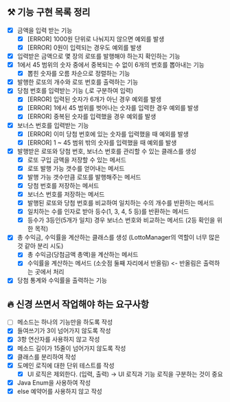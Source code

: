 ## ⚒️ 기능 구현 목록 정리

- [x] 금액을 입력 받는 기능
   - [x]  [ERROR] 1000원 단위로 나눠지지 않으면 예외를 발생
   - [x]  [ERROR] 0원이 입력되는 경우도 예외를 발생
- [x]  입력받은 금액으로 몇 장의 로또를 발행해야 하는지 확인하는 기능
- [x]  1에서 45 범위의 숫자 중에서 중복되는 수 없이 6개의 번호를 뽑아내는 기능
    - [x]  뽑힌 숫자를 오름 차순으로 정렬하는 기능
- [x]  발행한 로또의 개수와 로또 번호를 출력하는 기능
- [x]  당첨 번호를 입력받는 기능 (,로 구분하여 입력)
    - [x]  [ERROR] 입력된 숫자가 6개가 아닌 경우 예외를 발생
    - [x]  [ERROR] 1에서 45 범위를 벗어나는 숫자를 입력한 경우 예외를 발생
    - [x]  [ERROR] 중복된 숫자를 입력했을 경우 예외를 발생
- [x]  보너스 번호를 입력받는 기능
    - [x]  [ERROR] 이미 당첨 번호에 있는 숫자를 입력했을 때 예외를 발생
    - [x]  [ERROR] 1 ~ 45 범위 밖의 숫자를 입력했을 때 예외를 발생
- [x]  발행받은 로또와 당첨 번호, 보너스 번호를 관리할 수 있는 클래스를 생성
    - [x]  로또 구입 금액을 저장할 수 있는 메서드
    - [x]  로또 발행 가능 갯수를 얻어내는 메서드
    - [x]  발행 가능 갯수만큼 로또를 발행해주는 메서드
    - [x]  당첨 번호를 저장하는 메서드
    - [x]  보너스 번호를 저장하는 메서드
    - [x]  발행된 로또와 당첨 번호를 비교하여 일치하는 수의 개수를 반환하는 메서드
    - [x]  일치하는 수를 인자로 받아 등수(1, 3, 4, 5 등)를 반환하는 메서드
      - [x]  등수가 3등인(5개가 일치) 경우 보너스 번호와 비교하는 메서드 (2등 확인을 위한 목적)
- [x]  총 수익금, 수익률을 계산하는 클래스를 생성 (LottoManager의 역할이 너무 많은 것 같아 분리 시도)
    - [x]  총 수익금(당첨금액 총액)을 계산하는 메서드
    - [x]  수익률을 계산하는 메서드 (소숫점 둘째 자리에서 반올림) <- 반올림은 출력하는 곳에서 처리
- [x]  당첨 통계와 수익률을 출력하는 기능

## 🔥 신경 쓰면서 작업해야 하는 요구사항

- [ ]  메소드는 하나의 기능만을 하도록 작성
- [x]  들여쓰기가 3이 넘어가지 않도록 작성
- [x]  3항 연산자를 사용하지 않고 작성
- [x]  메소드 길이가 15줄이 넘어가지 않도록 작성
- [x]  클래스를 분리하여 작성
- [x]  도메인 로직에 대한 단위 테스트를 작성
    - [x]  UI 로직은 제외한다. (입력, 출력) → UI 로직과 기능 로직을 구분하는 것이 중요
- [x]  Java Enum을 사용하여 작성
- [x]  else 예약어를 사용하지 않고 작성